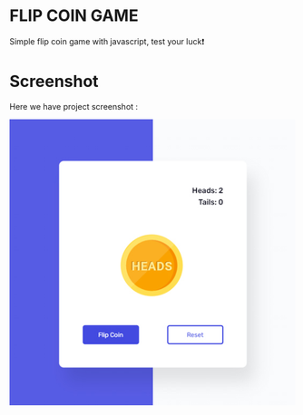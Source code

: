 # FLIP COIN GAME

Simple flip coin game with javascript, test your luck❗️

# Screenshot
Here we have project screenshot :

![screenshot](screenshot.jpg)
